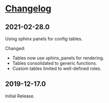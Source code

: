 # [Changelog][3g]

## 2021-02-28.0
Using sphinx panels for config tables.

Changed:
* Tables now use sphinx_panels for rendering.
* Tables consolidated to generic functions.
* Custom tables limited to well-defined roles.

## 2019-12-17.0
Initial Release.

[3g]: https://keepachangelog.com/en/1.0.0/
